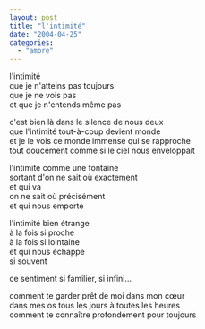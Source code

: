 ```yaml
---
layout: post
title: "l'intimité"
date: "2004-04-25"
categories:
  - "amore"
---
```


l'intimité  
que je n'atteins pas toujours  
que je ne vois pas  
et que je n'entends même pas  

c'est bien là dans le silence de nous deux  
que l'intimité tout-à-coup devient monde  
et je le vois ce monde immense qui se rapproche  
tout doucement comme si le ciel nous enveloppait  

l'intimité comme une fontaine  
sortant d'on ne sait où exactement  
et qui va  
on ne sait où précisément  
et qui nous emporte  

l'intimité bien étrange   
à la fois si proche  
à la fois si lointaine  
et qui nous échappe  
si souvent  

ce sentiment si familier, si infini...  

comment te garder prêt de moi dans mon cœur  
dans mes os tous les jours à toutes les heures  
comment te connaître profondément pour toujours  
